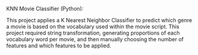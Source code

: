 KNN Movie Classifier (Python):

This project applies a K Nearest Neighbor Classifier to predict which genre a movie is based on the vocabulary used within the movie script. This project required string transformation, generating proportions of each vocabulary word per movie, and then manually choosing the number of features and which features to be applied. 

